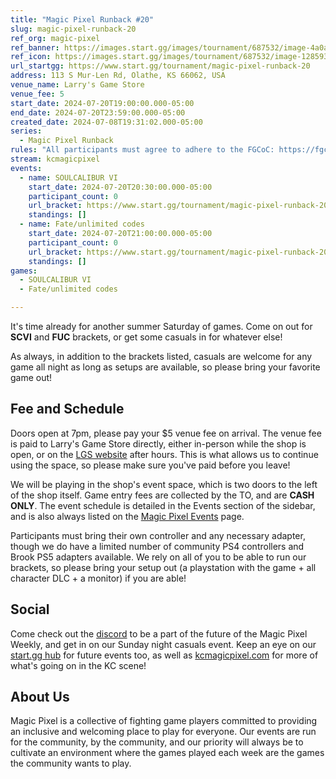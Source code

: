 ```yaml
---
title: "Magic Pixel Runback #20"
slug: magic-pixel-runback-20
ref_org: magic-pixel
ref_banner: https://images.start.gg/images/tournament/687532/image-4a0a5cbb5e79afdc023039f9a39e7314.png?ehk=7EiKO3AuRyuXSLTUEg8QqImoihq2LefVMRo84HgwMjg%3D&ehkOptimized=AXPtL7QTCTfGX92IycE8pRppq2xkdDnm6xpAm%2FrZMno%3D
ref_icon: https://images.start.gg/images/tournament/687532/image-1285939497499a1c0c5c8b6945fe47a0.png?ehk=q80jnhuhvzqn3XTzSHDkCBMHjZvgvPrY3GoLYnuPE7A%3D&ehkOptimized=1DzDSxd8UQxiySGIIFezOAVkR2xdr32%2F0m0sYC11EQU%3D
url_startgg: https://www.start.gg/tournament/magic-pixel-runback-20
address: 113 S Mur-Len Rd, Olathe, KS 66062, USA
venue_name: Larry's Game Store
venue_fee: 5
start_date: 2024-07-20T19:00:00.000-05:00
end_date: 2024-07-20T23:59:00.000-05:00
created_date: 2024-07-08T19:31:02.000-05:00
series:
  - Magic Pixel Runback
rules: "All participants must agree to adhere to the FGCoC: https://fgcoc.com/"
stream: kcmagicpixel
events:
  - name: SOULCALIBUR VI
    start_date: 2024-07-20T20:30:00.000-05:00
    participant_count: 0
    url_bracket: https://www.start.gg/tournament/magic-pixel-runback-20/events/soulcalibur-vi/brackets/1706957/2536789
    standings: []
  - name: Fate/unlimited codes
    start_date: 2024-07-20T21:00:00.000-05:00
    participant_count: 0
    url_bracket: https://www.start.gg/tournament/magic-pixel-runback-20/events/fate-unlimited-codes/brackets/1706961/2536793
    standings: []
games:
  - SOULCALIBUR VI
  - Fate/unlimited codes

---
```


It's time already for another summer Saturday of games. Come on out for **SCVI** and **FUC** brackets, or get some casuals in for whatever else!

As always, in addition to the brackets listed, casuals are welcome for any game all night as long as setups are available, so please bring your favorite game out! 

## Fee and Schedule

Doors open at 7pm, please pay your $5 venue fee on arrival. The venue fee is paid to Larry's Game Store directly, either in-person while the shop is open, or on the [LGS website](https://www.larrysgamestore.com/products/kc-magic-pixel-5) after hours. This is what allows us to continue using the space, so please make sure you've paid before you leave!

We will be playing in the shop's event space, which is two doors to the left of the shop itself. Game entry fees are collected by the TO, and are **CASH ONLY**. The event schedule is detailed in the Events section of the sidebar, and is also always listed on the [Magic Pixel Events](https://kcmagicpixel.com/events/) page.

Participants must bring their own controller and any necessary adapter, though we do have a limited number of community PS4 controllers and Brook PS5 adapters available. We rely on all of you to be able to run our brackets, so please bring your setup out (a playstation with the game + all character DLC + a monitor) if you are able!  

## Social

Come check out the [discord](https://discord.gg/jkmn6CVrrQ) to be a part of the future of the Magic Pixel Weekly, and get in on our Sunday night casuals event. Keep an eye on our [start.gg hub](https://www.start.gg/hub/magic-pixel) for future events too, as well as [kcmagicpixel.com](https://kcmagicpixel.com) for more of what's going on in the KC scene!

## About Us

Magic Pixel is a collective of fighting game players committed to providing an inclusive and welcoming place to play for everyone. Our events are run for the community, by the community, and our priority will always be to cultivate an environment where the games played each week are the games the community wants to play.
  